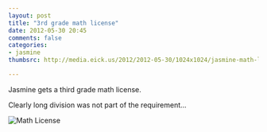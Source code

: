 ```yaml
---
layout: post
title: "3rd grade math license"
date: 2012-05-30 20:45
comments: false
categories: 
- jasmine
thumbsrc: http://media.eick.us/2012/2012-05-30/1024x1024/jasmine-math-license.JPG

---
```

Jasmine gets a third grade math license.  

Clearly long division was not part of the requirement...



![Math License](/assets/images/2012/2012-05-30/jasmine-math-license.JPG)

